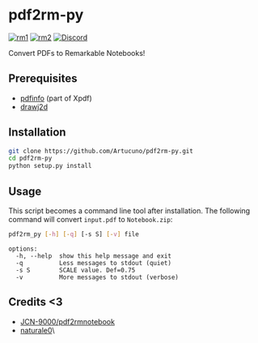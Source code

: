 # pdf2rm-py
[![rm1](https://img.shields.io/badge/rM1-supported-green)](https://remarkable.com/store/remarkable)
[![rm2](https://img.shields.io/badge/rM2-supported-green)](https://remarkable.com/store/remarkable-2)
[![Discord](https://img.shields.io/discord/385916768696139794.svg?label=reMarkable&logo=discord&logoColor=ffffff&color=7389D8&labelColor=6A7EC2)](https://discord.gg/ATqQGfu)

Convert PDFs to Remarkable Notebooks!

## Prerequisites
- [pdfinfo](https://www.xpdfreader.com/download.html) (part of Xpdf)
- [drawj2d](https://sourceforge.net/projects/drawj2d/files/latest/download?source=files)

## Installation
```bash
git clone https://github.com/Artucuno/pdf2rm-py.git
cd pdf2rm-py
python setup.py install
```

## Usage
This script becomes a command line tool after installation. The following command will convert `input.pdf` to `Notebook.zip`:
```bash
pdf2rm_py [-h] [-q] [-s S] [-v] file
```
```
options:
  -h, --help  show this help message and exit
  -q          Less messages to stdout (quiet)
  -s S        SCALE value. Def=0.75
  -v          More messages to stdout (verbose)
```

## Credits <3
- [JCN-9000/pdf2rmnotebook](https://github.com/JCN-9000/pdf2rmnotebook)
- [naturale0](https://gist.github.com/naturale0/89026143415719ca0a1bab1e708ba0a4)\

